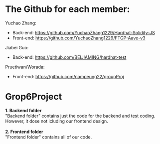 # The Github for each member:
Yuchao Zhang:
- Back-end: https://github.com/YuchaoZhang1229/Hardhat-Solidity-JS
- Front-end: https://github.com/YuchaoZhang1229/FTGP-Aave-v3

Jiabei Guo:
 - Back-end: https://github.com/BEIJIAMING/hardhat-test

Pruetiwan/Worada: 
- Front-end: https://github.com/nampeung22/groupProj

# Grop6Project
 **1. Backend folder** <br />
 "Backend folder" contains just the code for the backend and test coding. However, it dose not icluding our frontend design.<br /><br />
 **2. Frontend folder** <br />
 "Frontend folder" contains all of our code.
  
